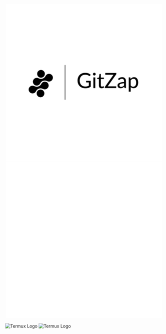 <div align="center">
    <picture>
        <img width="500" src="https://raw.githubusercontent.com/mohammadzainabbas/gitzap/dev/assets/logo_dark.png#gh-dark-mode-only" alt="GitZap Icon" />
        <img width="500" src="https://raw.githubusercontent.com/mohammadzainabbas/gitzap/dev/assets/logo_light.png#gh-light-mode-only" alt="GitZap Icon" />
    </picture>
</div>

![Termux Logo](https://user-images.githubusercontent.com/72879799/153904003-d7dee710-6552-4d23-a803-7a9a0ba67d92.png#gh-dark-mode-only)
![Termux Logo](https://user-images.githubusercontent.com/72879799/153904095-9d78a019-8495-4035-8174-e3da8e4dd66b.png#gh-light-mode-only)